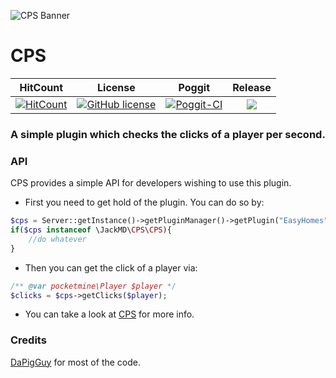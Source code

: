 ![CPS Banner](https://github.com/JackMD/CPS/blob/master/meta/CPS.PNG)
# CPS

| HitCount | License | Poggit | Release |
|:--:|:--:|:--:|:--:|
|[![HitCount](http://hits.dwyl.io/JackMD/CPS.svg)](http://hits.dwyl.io/JackMD/CPS)|[![GitHub license](https://img.shields.io/github/license/JackMD/CPS.svg)](https://github.com/JackMD/CPS/blob/master/LICENSE)|[![Poggit-CI](https://poggit.pmmp.io/ci.shield/JackMD/CPS/CPS)](https://poggit.pmmp.io/ci/JackMD/CPS/CPS)|[![](https://poggit.pmmp.io/shield.state/CPS)](https://poggit.pmmp.io/p/CPS)|

### A simple plugin which checks the clicks of a player per second.

### API

CPS provides a simple API for developers wishing to use this plugin.<br />
- First you need to get hold of the plugin. You can do so by:<br />
```php
$cps = Server::getInstance()->getPluginManager()->getPlugin("EasyHomes");
if($cps instanceof \JackMD\CPS\CPS){
    //do whatever
}
```
- Then you can get the click of a player via:<br />
```php
/** @var pocketmine\Player $player */
$clicks = $cps->getClicks($player);
```
- You can take a look at [CPS](https://github.com/AntiCores/CPS/blob/master/src/JackMD/CPS/CPS.php) for more info.

### Credits
[DaPigGuy](https://github.com/DaPigGuy) for most of the code.